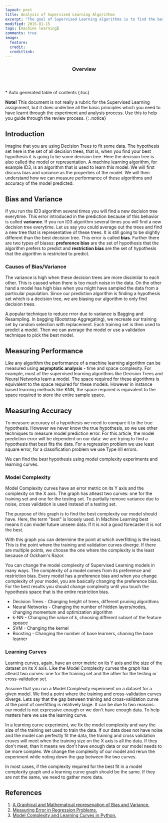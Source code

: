 ```yaml
---
layout: post
title: Analysis of Supervised Learning Algorithms
excerpt: "The goal of Supervised Learning algorithms is to find the best hypothesis. To discuss analysis of these algorithms means understanding properties of the model predicted and the prediction algorithm itself."
modified: 2015-01-15
tags: [machine learning]
comments: true
image:
  feature:
  credit:
  creditlink:
---
```


<section id="table-of-contents" class="toc">
  <header>
    <h3>Overview</h3>
  </header>
<div id="drawer" markdown="1">
*  Auto generated table of contents
{:toc}
</div>
</section><!-- /#table-of-contents -->


**Note!** This document is not really a rubric for the Supervised Learning assignment, but it does underline all the basic principles which you need to have learnt through the experiment and analysis process. Use this to help you guide through the review process.
{: .notice}

## Introduction

Imagine that you are using Decision Trees to fit some data. The hypothesis set here is the set of all decision trees, that is, when you find your best hypothesis it is going to be some decision tree. Here the decision tree is also called the model or representation. A machine learning algorithm, for example ID3, is an algorithm that is used to learn this model. We will first discuss bias and variance as the properties of the model. We will then understand how we can measure performance of these algorithms and accuracy of the model predicted.

## Bias and Variance

If you run the ID3 algorithm several times you will find a new decision tree everytime. This error introduced in the prediction because of this behavior is called **variance**. If you run ID3 algorithm several times you will find a new decision tree everytime. Let us say you could average out the trees and find a new tree that is representative of these trees. It is still going to be slightly different than the best decision tree. This error is called **bias**. Further there are two types of biases: **preference bias** are the set of hypothesis that the algorithm prefers to predict and **restriction bias** are the set of hypothesis that the algorithm is restricted to predict.

### Causes of Bias/Variance

The variance is high when these decision trees are more dissimilar to each other. This is caused when there is too much noise in the data. On the other hand a model has high bias when you might have sampled the data from a particular population. Since our prediction algorithm is finding a hypothesis set which is a decision tree, we are biasing our algorithm to only find decision trees.

A popular technique to reduce rrror due to variance is Bagging and Resampling. In bagging (Bootstrap Aggregating), we recreate our training set by random selection with replacement. Each training set is then used to predict a model. Then we can average the model or use a validation technique to pick the best model.

## Measuring Performance

Like any algorithm the performance of a machine learning algorithm can be measured using **asymptotic analysis** - time and space complexity. For example, most of the supervised learning algorithms like Decision Trees and Neural Networks learn a model. The space required for these algorithms is equivalent to the space required for these models. However in instance based learning methods like KNN, the space required is equivalent to the space required to store the entire sample space.

## Measuring Accuracy

To measure accuracy of a hypothesis we need to compare it to the true hypothesis. However we never know the true hypothesis, so we use other techniques to measure model prediction error. For this article, the model prediction error will be dependent on our data: we are trying to find a hypothesis that best fits the data. For a regression problem we use least square error, for a classification problem we use Type I/II errors.

We can find the *best* hypothesis using model complexity experiments and learning curves.

### Model Complexity

Model Complexity curves have an error metric on its Y axis and the complexity on the X axis. The graph has atleast two curves: one for the training set and one for the testing set. To partially remove variance due to noise, cross validation is used instead of a testing set.

The purpose of this graph is to find the best complexity our model should have. Here, the term "best" is loosely used. In Machine Learning best means it can model future unseen data. If it is not a good forecaster it is not the best.

With this graph you can determine the point at which overfitting is the least. This is the point where the training and validation curves diverge. If there are multiple points, we choose the one where the complexity is the least because of Ockham's Razor.

You can change the model complexity of Supervised Learning models in many ways. The complexity of a model comes from its preference and restriction bias. Every model has a preference bias and when you change complexity of your model, you are basically changing the preference bias. For the best results you should change complexity until you touch the hypothesis space that is the entire restriction bias.

* Decision Trees - Changing height of trees, different pruning algorithms
* Neural Networks - Changing the number of hidden layers/nodes, changing momentum and optimization algorithm
* k-NN - Changing the value of k, choosing different subset of the feature speace
* SVM - Changing the kernel
* Boosting - Changing the number of base learners, chaning the base learner

### Learning Curves

Learning curves, again, have an error metric on its Y axis and the size of the dataset on its X axis. Like the Model Complexity curves the graph has atleast two curves: one for the training set and the other for the testing or cross-validation set.

Assume that you run a Model Complexity experiment on a dataset for a given model. We find a point where the training and cross-validation curves diverge. Lets say that the gap between training and cross-validation curve at the point of overfitting is relatively large. It can be due to two reasons: our model is not expressive enough or we don't have enough data. To help matters here we use the learning curve.

In a learning curve experiment, we fix the model complexity and vary the size of the training set used to train the data. If our data does not have noise and the model can perfectly fit the data, the training and cross validation cruves will meet when the training size on the X axis is all the data. If they don't meet, than it means we don't have enough data or our model needs to be more complex. We change the complexity of our model and rerun the experiment while noting down the gap between the two curves.

In most cases, if the complexity required for the best fit in a model complexity graph and a learning curve graph should be the same. If they are not the same, we need to gather more data.

## References

1. [A Graphical and Mathematical represenation of Bias and Variance.](http://scott.fortmann-roe.com/docs/BiasVariance.html)
2. [Measuring Error in Regression Problems.](http://scott.fortmann-roe.com/docs/MeasuringError.html)
3. [Model Complexity and Learning Curves in Python.](http://scikit-learn.org/stable/modules/learning_curve.html)
